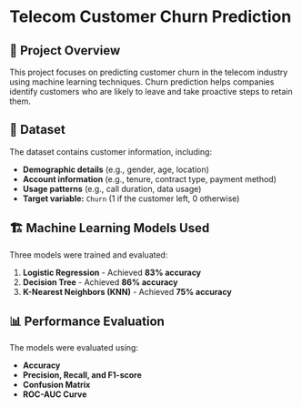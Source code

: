 # Telecom Customer Churn Prediction

## 📌 Project Overview
This project focuses on predicting customer churn in the telecom industry using machine learning techniques. Churn prediction helps companies identify customers who are likely to leave and take proactive steps to retain them.

## 📂 Dataset
The dataset contains customer information, including:
- **Demographic details** (e.g., gender, age, location)
- **Account information** (e.g., tenure, contract type, payment method)
- **Usage patterns** (e.g., call duration, data usage)
- **Target variable:** `Churn` (1 if the customer left, 0 otherwise)

## 🏗️ Machine Learning Models Used
Three models were trained and evaluated:
1. **Logistic Regression** - Achieved **83% accuracy**
2. **Decision Tree** - Achieved **86% accuracy**
3. **K-Nearest Neighbors (KNN)** - Achieved **75% accuracy**

## 📊 Performance Evaluation
The models were evaluated using:
- **Accuracy**
- **Precision, Recall, and F1-score**
- **Confusion Matrix**
- **ROC-AUC Curve**


